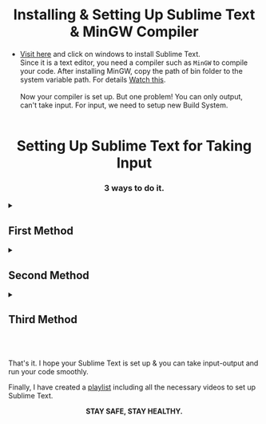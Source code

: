 <h1 align="center">Installing & Setting Up Sublime Text & MinGW Compiler</h1>

* [Visit here](https://www.sublimetext.com/download) and click on windows to install Sublime Text.<br>
Since it is a text editor, you need a compiler such as `MinGW` to compile your code.
After installing MinGW, copy the path of bin folder to the system variable path. For details
[Watch this](https://www.youtube.com/watch?v=9PAglZlRolo).
<br><br>
Now your compiler is set up. 
But one problem! You can only output, can't take input. For input, we need to setup new Build System. 
<br><br>

<h1 align="center">Setting Up Sublime Text for Taking Input</h1>

<h3 align="center">3 ways to do it.</h3>

<details><summary><h2>First Method</h2></summary>

* When you run the code `Ctrl+Shift+B`, a pop up window will open which take input and show output.<br> Follow the steps below:
    * Open Sublime Text. 
    * Goto Tools -> Build System -> New Build System..
    * Delete the deafult code and paste the following: 
        ```cmd
        {
            "cmd": ["g++.exe", "-std=c++14", "-o", "$file_base_name", "$file", "&&", "start", "cmd", "/c", "$file_base_name & echo. & echo. & pause"],
            "shell": true,
            "selector": "source.c++"
        }
        ```
    * Click `Ctrl+Shift+S` to save the file. You can name it as you wish. But the extension should be `sublime-build`<br>
    Such as: `C++PopUpWindow.sublime-build`
    
    * Goto Tools -> Build System -> C++PopUpWindow. 
    * Write a cpp code & run it. A pop up window will appear. Enter input & output will be shown.
    
    [Watch this](https://youtu.be/5wQSwOxhpnM)

</details>

<details><summary><h2>Second Method</h2></summary>

* I call this a perfect build system for input-output in sublime text.<br>Follow the steps:
    
    * Goto View -> Layout -> Columns:3
    * Goto View -> Groups -> Max Columns:2
    
    Now you can enter input in the top right side, and get output in bottom right side.<br>

    But first we need to create a new Build System.
    * Goto Tools -> Build System -> New Build System.
    * Delete the deafult code and paste the following:
        ```cmd
        {
            "cmd": ["g++.exe","-std=c++17", "${file}", "-o", "${file_base_name}.exe", "&&" , "${file_base_name}.exe<input.txt>output.txt"],
            "selector":"source.cpp",
            "shell":true,
            "working_dir":"$file_path"
        }
        ```
    
    * Click `Ctrl+Shift+S` to save the file. You can name it as you wish. But the extension should be `sublime-build`<br>
    Such as: `C++Perfect.sublime-build`
    
    * Goto Tools -> Build System -> C++Perfect. 
    * Click on the top right input section and create a new file (`Ctrl+N`). Name it `input.txt`
    * Click on bottom right output section and create a new file. Name it `output.txt`
    * These two files should be in the same directory with .cpp file. Meaning, the `.cpp` file, `input.txt`, `output.txt` should be in same folder.
    
    * Enter input in `input.txt` & run your code.<br>
    You should put your cursor in the `.cpp` file to run it.<br>If you put your cursor in `input.txt` or `output.txt` file & run, error will be shown.
    
    [Watch this](https://youtu.be/CACx2wrpF4I)
    
</details>

<details><summary><h2>Third Method</h2></summary>

Now back to the original.<br>When you installed and setup Sublime and Compiler, you could only output by selecting C++ Single File run.<br><br>
Now we want to take input in the same panel rather than pop up window or sideview described above. For that We need to install a package.

<details><summary><h2>Install Terminus</h2></summary>

   * Goto Tools -> Install Package Control. It will be installed.
   * Now click Preferences -> Package Control. Type `Install Package` and click on it. Now type `Terminus`.
   * If installation does not start, close and reopen sublime.

   * Again search `Terminus` following above instructions. 
   You will see installation ongiong in the `status bar`.
   
</details>

Now, you can choose either of the following option:

   <details><summary><h2>Option 1: (Long one)</h2></summary>
   
   * Goto Tools -> `Command Palette`.
   * Delete deafult text and type `vpf`.
   * Click on `View Package File`. Type `sublime-build c`. 
   * Click on `C++/C++ Single File.sublime-build`. Copy the existing code.
   
   * Create New Build System. Delete default code and paste the code that you copied.
   * Add two extra lines below '{' and before existing first line.<br>
        ```cmd
        "target": "terminus_exec",
        "cancel": "terminus_cancel_build", 
        ```
   
   * Save the file and name it `C++Terminus.sublime-build`.
   * Goto Tools -> Build System -> `C++Terminus`. 
   * Write a cpp code & run it.
   * Enter input in the Terminus Console and get output.
   
   </details>
   <details><summary><h2>Option 2: (Easier one)</h2></summary>
   
   * Create a new build system. Delete the default code and paste the following:
        ```cmd
        {
            "target": "terminus_exec",
            "cancel": "terminus_cancel_build",

            "shell_cmd": "g++ \"${file}\" -o \"${file_path}/${file_base_name}\"",
            "file_regex": "^(..[^:]*):([0-9]+):?([0-9]+)?:? (.*)$",
            "working_dir": "${file_path}",
            "selector": "source.c++",

            "variants":
            [
                {
                    "name": "Run",
                    "shell_cmd": "g++ \"${file}\" -o \"${file_path}/${file_base_name}\" && \"${file_path}/${file_base_name}\""
                }
            ]
        }
        ``` 
    
   * Save the file and name it `C++Terminus.sublime-build`.
   * Goto Tools -> Build System -> `C++Terminus`.
   * Write a cpp code & run it.
   * Enter input in the Terminus Console and get output.
   </details>

[Watch this](https://youtu.be/5Usw4MgIc04)

</details>

<br><br>
That's it. I hope your Sublime Text is set up & you can take input-output and run your code smoothly. 
    
Finally, I have created a [playlist](https://www.youtube.com/watch?v=5Usw4MgIc04&list=PL-Nhn-mmszpOwqWDXcV9KndAKQH3HAjBT) including all the necessary videos to set up Sublime Text.

<p align="center"><b>STAY SAFE, STAY HEALTHY.</b></p>